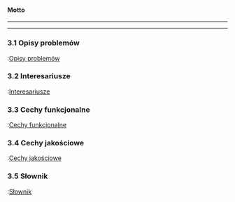 
#### Motto


---
---

### 3.1 Opisy problemów

:[Opisy problemów](3.1.opisy.problemow/opisy.problemow.md)


### 3.2 Interesariusze

:[Interesariusze](3.2.interesariusze/interesariusze.md)


### 3.3 Cechy funkcjonalne

:[Cechy funkcjonalne](3.3.cechy.funkcjonalne/cechy.funkcjonalne.md)


### 3.4 Cechy jakościowe

:[Cechy jakościowe](3.4.cechy.jakosciowe/cechy.jakosciowe.md)


### 3.5 Słownik

:[Słownik](3.5.slownik/slownik.md)